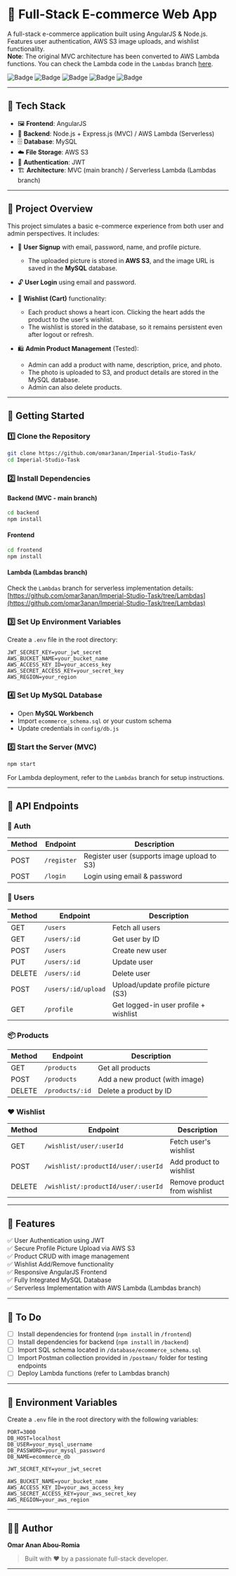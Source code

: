 # 🛒 Full-Stack E-commerce Web App

A full-stack e-commerce application built using AngularJS & Node.js.  
Features user authentication, AWS S3 image uploads, and wishlist functionality.  
**Note**: The original MVC architecture has been converted to AWS Lambda functions. You can check the Lambda code in the `Lambdas` branch [here](https://github.com/omar3anan/Imperial-Studio-Task/tree/Lambdas).

![Badge](https://img.shields.io/badge/Frontend-AngularJS-red)
![Badge](https://img.shields.io/badge/Backend-Node.js-green)
![Badge](https://img.shields.io/badge/Database-MySQL-blue)
![Badge](https://img.shields.io/badge/Storage-AWS%20S3-yellow)
![Badge](https://img.shields.io/badge/Serverless-AWS%20Lambda-orange)

---

## 🔧 Tech Stack

- 🖼 **Frontend**: AngularJS  
- 🧠 **Backend**: Node.js + Express.js (MVC) / AWS Lambda (Serverless)  
- 🗄 **Database**: MySQL  
- ☁️ **File Storage**: AWS S3  
- 🔐 **Authentication**: JWT  
- 🏗 **Architecture**: MVC (main branch) / Serverless Lambda (Lambdas branch)

---

## 🌟 Project Overview

This project simulates a basic e-commerce experience from both user and admin perspectives. It includes:

- 🔐 **User Signup** with email, password, name, and profile picture.  
  - The uploaded picture is stored in **AWS S3**, and the image URL is saved in the **MySQL** database.

- 🔓 **User Login** using email and password.

- 💖 **Wishlist (Cart)** functionality:
  - Each product shows a heart icon. Clicking the heart adds the product to the user's wishlist.
  - The wishlist is stored in the database, so it remains persistent even after logout or refresh.

- 🛍️ **Admin Product Management** (Tested):
  - Admin can add a product with name, description, price, and photo.
  - The photo is uploaded to S3, and product details are stored in the MySQL database.
  - Admin can also delete products.

---

## 🚀 Getting Started

### 1️⃣ Clone the Repository

```bash
git clone https://github.com/omar3anan/Imperial-Studio-Task/
cd Imperial-Studio-Task
```

### 2️⃣ Install Dependencies

#### Backend (MVC - main branch)

```bash
cd backend
npm install
```

#### Frontend

```bash
cd frontend
npm install
```

#### Lambda (Lambdas branch)

Check the `Lambdas` branch for serverless implementation details:  
[https://github.com/omar3anan/Imperial-Studio-Task/tree/Lambdas](https://github.com/omar3anan/Imperial-Studio-Task/tree/Lambdas)

### 3️⃣ Set Up Environment Variables

Create a `.env` file in the root directory:

```env
JWT_SECRET_KEY=your_jwt_secret
AWS_BUCKET_NAME=your_bucket_name
AWS_ACCESS_KEY_ID=your_access_key
AWS_SECRET_ACCESS_KEY=your_secret_key
AWS_REGION=your_region
```

### 4️⃣ Set Up MySQL Database

- Open **MySQL Workbench**
- Import `ecommerce_schema.sql` or your custom schema
- Update credentials in `config/db.js`

### 5️⃣ Start the Server (MVC)

```bash
npm start
```

For Lambda deployment, refer to the `Lambdas` branch for setup instructions.

---

## 📡 API Endpoints

### 🔐 Auth

| Method | Endpoint     | Description                                    |
|--------|--------------|------------------------------------------------|
| POST   | `/register`  | Register user (supports image upload to S3)   |
| POST   | `/login`     | Login using email & password                  |

### 👤 Users

| Method | Endpoint             | Description                             |
|--------|----------------------|-----------------------------------------|
| GET    | `/users`             | Fetch all users                         |
| GET    | `/users/:id`         | Get user by ID                          |
| POST   | `/users`             | Create new user                         |
| PUT    | `/users/:id`         | Update user                             |
| DELETE | `/users/:id`         | Delete user                             |
| POST   | `/users/:id/upload`  | Upload/update profile picture (S3)      |
| GET    | `/profile`           | Get logged-in user profile + wishlist   |

### 📦 Products

| Method | Endpoint         | Description               |
|--------|------------------|---------------------------|
| GET    | `/products`      | Get all products          |
| POST   | `/products`      | Add a new product (with image) |
| DELETE | `/products/:id`  | Delete a product by ID    |

### ❤️ Wishlist

| Method | Endpoint                                         | Description                  |
|--------|--------------------------------------------------|------------------------------|
| GET    | `/wishlist/user/:userId`                         | Fetch user's wishlist        |
| POST   | `/wishlist/:productId/user/:userId`              | Add product to wishlist      |
| DELETE | `/wishlist/:productId/user/:userId`              | Remove product from wishlist |

---

## 📸 Features

✅ User Authentication using JWT  
✅ Secure Profile Picture Upload via AWS S3  
✅ Product CRUD with image management  
✅ Wishlist Add/Remove functionality  
✅ Responsive AngularJS Frontend  
✅ Fully Integrated MySQL Database  
✅ Serverless Implementation with AWS Lambda (Lambdas branch)

---

## 📌 To Do

- [ ] Install dependencies for frontend (`npm install` in `/frontend`)
- [ ] Install dependencies for backend (`npm install` in `/backend`)
- [ ] Import SQL schema located in `/database/ecommerce_schema.sql`
- [ ] Import Postman collection provided in `/postman/` folder for testing endpoints
- [ ] Deploy Lambda functions (refer to Lambdas branch)

---

## 🔐 Environment Variables

Create a `.env` file in the root directory with the following variables:

```env
PORT=3000
DB_HOST=localhost
DB_USER=your_mysql_username
DB_PASSWORD=your_mysql_password
DB_NAME=ecommerce_db

JWT_SECRET_KEY=your_jwt_secret

AWS_BUCKET_NAME=your_bucket_name
AWS_ACCESS_KEY_ID=your_aws_access_key
AWS_SECRET_ACCESS_KEY=your_aws_secret_key
AWS_REGION=your_aws_region
```

---

## 👨‍💻 Author

**Omar Anan Abou-Romia**

> Built with ❤️ by a passionate full-stack developer.

---
